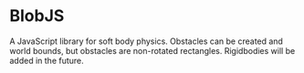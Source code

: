 # BlobJS
A JavaScript library for soft body physics. Obstacles can be created and world bounds, but obstacles are non-rotated rectangles. Rigidbodies will be added in the future.
